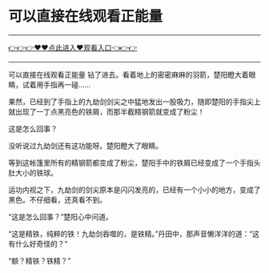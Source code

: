 # 可以直接在线观看正能量

<hr/> <a href="https://github.com/nemmp/jaok/issues/2">👉👉👉♥♥点此进入♥观看入口👈👉👉</a><hr/>

可以直接在线观看正能量
钻了进去。看着地上的密密麻麻的羽箭，楚阳瞪大着眼睛，试着用手指再一碰……

果然，已经到了手指上的九劫剑剑尖之中猛地发出一股吸力，随即楚阳的手指尖上就出现了一丁点黑亮色的铁屑，而那半截精钢箭就变成了粉尘！

这是怎么回事？

没听说过九劫剑还有这功能呀。楚阳瞪大了眼睛。

等到这帐篷里所有的精钢箭都变成了粉尘，楚阳手中的铁屑已经变成了一个手指头肚大小的铁球。

运功内视之下，九劫剑的剑尖原本是闪闪发亮的，已经有一个小小的地方，变成了黑色。不仔细看，还真看不到。

“这是怎么回事？”楚阳心中问道。

“这是精铁，纯粹的铁！九劫剑吞噬的，是铁精。”丹田中，那声音懒洋洋的道：“这有什么好奇怪的？”

“额？精铁？铁精？”
